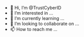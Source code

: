 - 👋 Hi, I’m @TrustCyberID
- 👀 I’m interested in ...
- 🌱 I’m currently learning ...
- 💞️ I’m looking to collaborate on ...
- 📫 How to reach me ...

<!---
TrustCyberID/TrustCyberID is a ✨ special ✨ repository because its `README.md` (this file) appears on your GitHub profile.
You can click the Preview link to take a look at your changes.
--->
